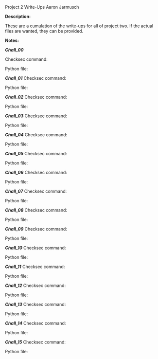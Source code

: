 Project 2 Write-Ups
Aaron Jarmusch

**Description:**

These are a cumulation of the write-ups for all of project two. If the actual files are wanted, they can be provided. 

**Notes:** 

***Chall_00***

Checksec command:

Python file:


***Chall_01***
Checksec command:

Python file:


***Chall_02***
Checksec command:
 
Python file:


***Chall_03***
Checksec command:
 
Python file:


***Chall_04***
Checksec command:
 
Python file:


***Chall_05***
Checksec command:
 
Python file:


***Chall_06***
Checksec command:
 
Python file:


***Chall_07***
Checksec command:
 
Python file:


***Chall_08***
Checksec command:
 
Python file:


***Chall_09***
Checksec command:
 
Python file:


***Chall_10***
Checksec command:
 
Python file:


***Chall_11***
Checksec command:
 
Python file:


***Chall_12***
Checksec command:
 
Python file:


***Chall_13***
Checksec command:
 
Python file:


***Chall_14***
Checksec command:
 
Python file:


***Chall_15*** 
Checksec command:
 
Python file:

